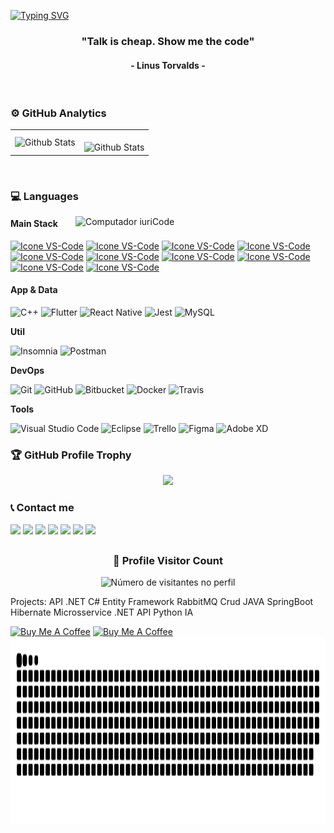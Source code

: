 [![Typing SVG](https://readme-typing-svg.herokuapp.com?color=0d82c5&size=35&center=true&vCenter=true&width=1000&lines=Welcome+to+my+GitHub+profile!;My+name+is+Vitor+Caetano;I'm+Dev)](https://git.io/typing-svg)

<h3 align="center">"Talk is cheap. Show me the code"</h3>
<h4 align="center">- Linus Torvalds -</h4>
<br>

### ⚙️ GitHub Analytics

<table>
  <tr>
    <td>
      <img
        align="left"
        src="https://github-readme-stats.vercel.app/api?username=vitorcaetanodev&theme=cobalt&hide_border=false"
        alt="Github Stats"
      />
    </td>
    <td>
      <br />
       <img
        align="left"
        src="https://github-readme-stats.vercel.app/api/top-langs/?username=vitorcaetanodev&hide=javascript,html,tex,css,php,objective-c,c"
        alt="Github Stats"
      />
    </td>
  </tr>
</table>


<br>

### 💻 Languages

<img src="https://raw.githubusercontent.com/MicaelliMedeiros/micaellimedeiros/master/image/computer-illustration.png" min-width="400px" max-width="400px" width="400px" align="right" alt="Computador iuriCode">

#### Main Stack
  [<img height="48px" width="48px" alt="Icone VS-Code" src="https://skillicons.dev/icons?i=html"/>](https://developer.mozilla.org/en-US/docs/Web/HTML)
  [<img height="48px" width="48px" alt="Icone VS-Code" src="https://skillicons.dev/icons?i=css"/>](https://developer.mozilla.org/en-US/docs/Web/CSS)
  [<img height="48px" width="48px" alt="Icone VS-Code" src="https://skillicons.dev/icons?i=js"/>](https://developer.mozilla.org/en-US/docs/Web/JavaScript)
  [<img height="48px" width="48px" alt="Icone VS-Code" src="https://skillicons.dev/icons?i=cs"/>](https://dotnet.microsoft.com/pt-br/languages/csharp)
  [<img height="48px" width="48px" alt="Icone VS-Code" src="https://skillicons.dev/icons?i=net"/>](https://dotnet.microsoft.com/pt-br/)
  [<img height="48px" width="48px" alt="Icone VS-Code" src="https://skillicons.dev/icons?i=nodejs"/>](https://nodejs.org/en)
  [<img height="48px" width="48px" alt="Icone VS-Code" src="https://skillicons.dev/icons?i=react"/>](https://react.dev/)
  [<img height="48px" width="48px" alt="Icone VS-Code" src="https://skillicons.dev/icons?i=python"/>](https://sass-lang.com/)
  [<img height="48px" width="48px" alt="Icone VS-Code" src="https://skillicons.dev/icons?i=java"/>](https://www.java.com/pt-BR/)
  [<img height="48px" width="48px" alt="Icone VS-Code" src="https://skillicons.dev/icons?i=php"/>](https://www.php.net/)


#### App & Data

![C++](https://img.shields.io/badge/-C++-333333?style=flat&logo=C%2B%2B&logoColor=00599C)
![Flutter](https://img.shields.io/badge/-Flutter-333333?style=flat&logo=Flutter)
![React Native](https://img.shields.io/badge/-React%20Native-333333?style=flat&logo=react)
![Jest](https://img.shields.io/badge/-Jest-333333?style=flat&logo=jest)
![MySQL](https://img.shields.io/badge/-MySQL-333333?style=flat&logo=mysql)

**Util**

![Insomnia](https://img.shields.io/badge/-Insomnia-333333?style=flat&logo=insomnia)
![Postman](https://img.shields.io/badge/-Postman-333333?style=flat&logo=postman)

**DevOps**

![Git](https://img.shields.io/badge/-Git-333333?style=flat&logo=git)
![GitHub](https://img.shields.io/badge/-GitHub-333333?style=flat&logo=github)
![Bitbucket](https://img.shields.io/badge/-Bitbucket-333333?style=flat&logo=bitbucket)
![Docker](https://img.shields.io/badge/-Docker-333333?style=flat&logo=docker)
![Travis](https://img.shields.io/badge/-Travis-333333?style=flat&logo=travis)

**Tools**

![Visual Studio Code](https://img.shields.io/badge/-Visual%20Studio%20Code-333333?style=flat&logo=visual-studio-code&logoColor=007ACC)
![Eclipse](https://img.shields.io/badge/-Eclipse-333333?style=flat&logo=eclipse-ide&logoColor=2C2255)
![Trello](https://img.shields.io/badge/-Trello-333333?style=flat&logo=trello&logoColor=007ACC)
![Figma](https://img.shields.io/badge/-Figma-333333?style=flat&logo=figma&logoColor=007ACC)
![Adobe XD](https://img.shields.io/badge/-Adobe%20XD-333333?style=flat&logo=adobe-xd&logoColor=007ACC)
<br>

### 🏆 GitHub Profile Trophy

<p align="center">
  <a
    href="https://github.com/ryo-ma/github-profile-trophy"
    title="repositório de troféus"
  >
    <img
      width="800"
      src="https://github-profile-trophy.vercel.app/?username=iuricode&column=8&theme=darkhub&no-frame=true&no-bg=true"
    />
  </a>
</p>


### 📞 Contact me

  
  <a href="https://www.youtube.com/channel/UCjEW9vUlRT_nelFlfkIFVLg" target="_blank"><img src="https://img.shields.io/badge/YouTube-FF0000?style=for-the-badge&logo=youtube&logoColor=white" target="_blank"></a>
  <a href="https://www.instagram.com/vitor_caetano_silva/" target="_blank"><img src="https://img.shields.io/badge/-Instagram-%23E4405F?style=for-the-badge&logo=instagram&logoColor=white" target="_blank"></a>
 	<a href="https://www.twitch.tv/vitor_caetano_silva" target="_blank"><img src="https://img.shields.io/badge/Twitch-9146FF?style=for-the-badge&logo=twitch&logoColor=white" target="_blank"></a>
 <a href="https://discord.gg/h8SQEryn" target="_blank"><img src="https://img.shields.io/badge/Discord-7289DA?style=for-the-badge&logo=discord&logoColor=white" target="_blank"></a> 
  <a href = "mailto:vitorcaetanodev@gmail.com"><img src="https://img.shields.io/badge/-Gmail-%23333?style=for-the-badge&logo=gmail&logoColor=white" target="_blank"></a>
  <a href="https://www.linkedin.com/in/vitorcaetanodev" target="_blank"><img src="https://img.shields.io/badge/-LinkedIn-%230077B5?style=for-the-badge&logo=linkedin&logoColor=white" target="_blank"></a> 
  <a href="https://api.whatsapp.com/send?phone=5511960621451&text=Ol%C3%A1,%20gostaria%20de%20falar%20com%20voc%C3%AA%20sobre..." target="_blank"><img src="https://img.shields.io/badge/-WhatsApp-25d366?style=for-the-badge&labelColor=25d366&logo=whatsapp&logoColor=white" target="_blank"></a> 
  ##
  

<div align="center">
  <h3><b>📍 Profile Visitor Count</b></h3>
</div>

<p align="center">
  <img
    src="https://profile-counter.glitch.me/vitorcaetanodev/count.svg"
    alt="Número de visitantes no perfil"
  />
</p>


<p>
  Projects: API .NET C# Entity Framework RabbitMQ
            Crud JAVA SpringBoot Hibernate
            Microsservice .NET
            API Python IA
</p>
</p>


<div><a href="https://www.paypal.com/donate/?hosted_button_id=T9EVA9YFZ5SHA" target="_blank"><img src="http://pluspng.com/img-png/paypal-donate-button-png--770.png" alt="Buy Me A Coffee" style="height: 60px !important;width: 127px !important;" ></a> <a href="https://www.buymeacoffee.com/vitorcaetanoweb" target="_blank"><img src="https://cdn.buymeacoffee.com/buttons/v2/default-yellow.png" alt="Buy Me A Coffee" style="height: 60px !important;width: 217px !important;" ></a></div>

<picture>
  <source media="(prefers-color-scheme: dark)" srcset="https://raw.githubusercontent.com/platane/platane/output/github-contribution-grid-snake-dark.svg">
  <source media="(prefers-color-scheme: light)" srcset="https://raw.githubusercontent.com/platane/platane/output/github-contribution-grid-snake.svg">
  <img alt="github contribution grid snake animation" src="https://raw.githubusercontent.com/platane/platane/output/github-contribution-grid-snake.svg" style="height: 300px !important;width: 900px !important;">
</picture>
